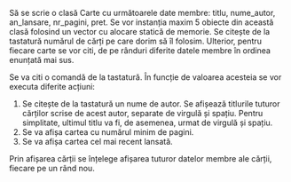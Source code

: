 Să se scrie o clasă Carte cu următoarele date membre: titlu, nume_autor, an_lansare, nr_pagini, pret. Se vor instanția maxim 5 obiecte din această clasă folosind un vector cu alocare statică de memorie. Se citește de la tastatură numărul de cărți pe care dorim să îl folosim. Ulterior, pentru fiecare carte se vor citi, de pe rânduri diferite datele membre în ordinea enunțată mai sus.

Se va citi o comandă de la tastatură. În funcție de valoarea acesteia se vor executa diferite acțiuni:
1. Se citește de la tastatură un nume de autor. Se afișează titlurile tuturor cărților scrise de acest autor, separate de virgulă și spațiu. Pentru simplitate, ultimul titlu va fi, de asemenea, urmat de virgulă și spațiu.
2. Se va afișa cartea cu numărul minim de pagini. 
3. Se va afișa cartea cel mai recent lansată. 

Prin afișarea cărții se înțelege afișarea tuturor datelor membre ale cărții, fiecare pe un rând nou.